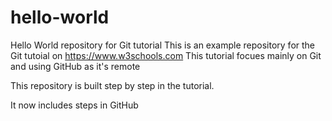 # hello-world
Hello World repository for Git tutorial
This is an example repository for the Git tutoial on https://www.w3schools.com
This tutorial focues mainly on Git and using GitHub as it's remote

This repository is built step by step in the tutorial.

It now includes steps in GitHub
